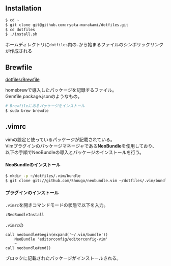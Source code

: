 ## Installation

```sh
$ cd ~
$ git clone git@github.com:ryota-murakami/dotfiles.git
$ cd dotfiles
$ ./install.sh
```

ホームディレクトリに`dotfiles`内の`.`から始まるファイルのシンボリックリンクが作成される

## Brewfile

<a href="https://github.com/ryota-murakami/dotfiles/blob/master/Brewfile" target="_new">dotfiles/Brewfile</a>

homebrewで導入したパッケージを記録するファイル。  
Gemfile,package.jsonのようなもの。

```sh
# Brewfileにあるパッケージをインストール
$ sudo brew brewdle
```

## .vimrc
vimの設定と使っているパッケージが記載されている。  
Vimプラグインのパッケージマネージャである**NeoBundle**を使用しており、  
以下の手順でNeoBundleの導入とパッケージのインストールを行う。

#### NeoBundleのインストール

```sh
$ mkdir -p ~/dotfiles/.vim/bundle
$ git clone git://github.com/Shougo/neobundle.vim ~/dotfiles/.vim/bundle/neobundle.vim
```

#### プラグインのインストール

`.vimrc`を開きコマンドモードの状態で以下を入力。  

```sh
:NeoBundleInstall
```

`.vimrc`の

```vim
call neobundle#begin(expand('~/.vim/bundle'))
    NeoBundle 'editorconfig/editorconfig-vim'
    ~
call neobundle#end()
```

ブロックに記載されたパッケージがインストールされる。
